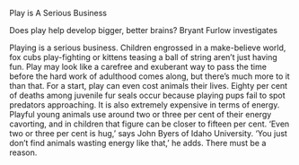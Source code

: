 Play is A Serious Business

Does play help develop bigger, better brains? Bryant Furlow investigates

Playing is a serious business. Children engrossed in a make-believe world, fox cubs play-fighting or kittens teasing a ball of string aren’t just having fun. Play may look like a carefree and exuberant way to pass the time before the hard work of adulthood comes along, but there’s much more to it than that. For a start, play can even cost animals their lives. Eighty per cent of deaths among juvenile fur seals occur because playing pups fail to spot predators approaching. It is also extremely expensive in terms of energy. Playful young animals use around two or three per cent of their energy cavorting, and in children that figure can be closer to fifteen per cent. ‘Even two or three per cent is hug,’ says John Byers of Idaho University. ‘You just don’t find animals wasting energy like that,’ he adds. There must be a reason.
